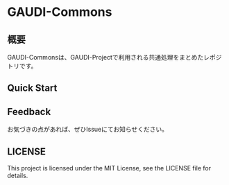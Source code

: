 # GAUDI-Commons

## 概要
GAUDI-Commonsは、GAUDI-Projectで利用される共通処理をまとめたレポジトリです。

## Quick Start

## Feedback
お気づきの点があれば、ぜひIssueにてお知らせください。

## LICENSE
This project is licensed under the MIT License, see the LICENSE file for details.